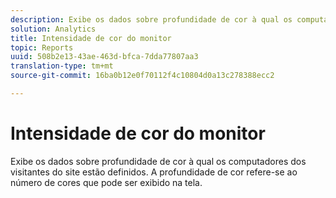 ```yaml
---
description: Exibe os dados sobre profundidade de cor à qual os computadores dos visitantes do site estão definidos. A profundidade de cor refere-se ao número de cores que pode ser exibido na tela.
solution: Analytics
title: Intensidade de cor do monitor
topic: Reports
uuid: 508b2e13-43ae-463d-bfca-7dda77807aa3
translation-type: tm+mt
source-git-commit: 16ba0b12e0f70112f4c10804d0a13c278388ecc2

---
```



# Intensidade de cor do monitor

Exibe os dados sobre profundidade de cor à qual os computadores dos visitantes do site estão definidos. A profundidade de cor refere-se ao número de cores que pode ser exibido na tela.

